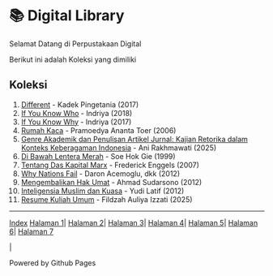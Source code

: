 # 📚 Digital Library

Selamat Datang di Perpustakaan Digital

Berikut ini adalah Koleksi yang dimiliki
## Koleksi

1. [Different](ebook/Different.pdf) - Kadek Pingetania (2017)
2. [If You Know Who](ebook/IfYouKnowWho.pdf) - Indriya (2018)
3. [If You Know Why](ebook/IfYouKnowWhy.pdf) - Indriya (2017)
4. [Rumah Kaca](ebook/RumahKaca.pdf) - Pramoedya Ananta Toer (2006)
5. [Genre Akademik dan Penulisan Artikel Jurnal: Kajian Retorika dalam Konteks Keberagaman Indonesia](ebook/GenreAkademikdanPenulisanArtikelJurnal.pdf) - Ani Rakhmawati (2025)
6. [Di Bawah Lentera Merah](ebook/DiBawahLenteraMerah.pdf) - Soe Hok Gie (1999)
7. [Tentang Das Kapital Marx](ebook/DasKapital.pdf) - Frederick Enggels (2007)
8. [Why Nations Fail](ebook/WhyNationsFail.pdf) - Daron Acemoglu, dkk (2012)
9. [Mengembalikan Hak Umat](ebook/MengembalikanHakUmat.pdf) - Ahmad Sudarsono (2012)
10. [Inteligensia Muslim dan Kuasa](ebook/InteligensiaMuslimdanKuasa.pdf) - Yudi Latif (2012)
11. [Resume Kuliah Umum](ebook/ResumeKuliahUmum.pdf) - Fildzah Auliya Izzati (2025)

---
<p><a href="index.md">Index</a>
<a href="halaman1.html">Halaman 1</a>|
<a href="halaman2.html">Halaman 2</a>|
<a href="halaman3.html">Halaman 3</a>|
<a href="halaman4.html">Halaman 4</a>|
<a href="halaman5.html">Halaman 5</a>|
<a href="halaman4.html">Halaman 6</a>|
<a href="halaman4.html">Halaman 7</a></p>| 

Powered by Github Pages
